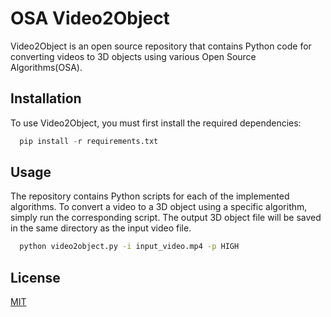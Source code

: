 
# OSA Video2Object

Video2Object is an open source repository that contains Python code for converting videos to 3D objects using various Open Source Algorithms(OSA).
## Installation
To use Video2Object, you must first install the required dependencies:

```python
  pip install -r requirements.txt
```

    
## Usage

The repository contains Python scripts for each of the implemented algorithms. To convert a video to a 3D object using a specific algorithm, simply run the corresponding script. The output 3D object file will be saved in the same directory as the input video file.

```bash
  python video2object.py -i input_video.mp4 -p HIGH
```
## License

[MIT](https://choosealicense.com/licenses/mit/)

